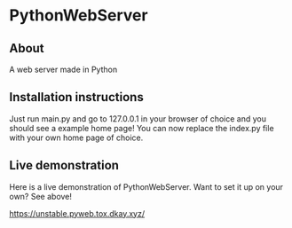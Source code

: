 # PythonWebServer
## About

A web server made in Python

## Installation instructions

Just run main.py and go to 127.0.0.1 in your browser of choice and you should see a example home page! You can now replace the index.py file with your own home page of choice.

## Live demonstration

Here is a live demonstration of PythonWebServer. Want to set it up on your own? See above!

https://unstable.pyweb.tox.dkay.xyz/
